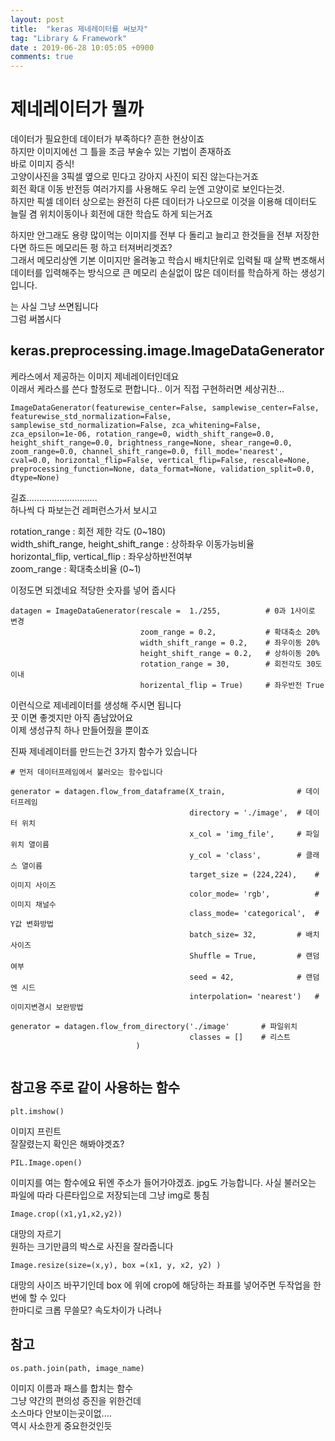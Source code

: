 ```yaml
---
layout: post
title:  "keras 제네레이터를 써보자"
tag: "Library & Framework"
date : 2019-06-28 10:05:05 +0900
comments: true
---
```



# 제네레이터가 뭘까

데이터가 필요한데 데이터가 부족하다? 흔한 현상이죠  
하지만 이미지에선 그 틀을 조금 부술수 있는 기법이 존재하죠  
바로 이미지 증식!  
고양이사진을 3픽셀 옆으로 민다고 강아지 사진이 되진 않는다는거죠  
회전 확대 이동 반전등 여러가지를 사용해도 우리 눈엔 고양이로 보인다는것.  
하지만 픽셀 데이터 상으로는 완전히 다른 데이터가 나오므로 이것을 이용해 데이터도 늘릴 겸 위치이동이나 회전에 대한 학습도 하게 되는거죠  

하지만 안그래도 용량 많이먹는 이미지를 전부 다 돌리고 늘리고 한것들을 전부 저장한다면 하드든 메모리든 펑 하고 터져버리겟죠?  
그래서 메모리상엔 기본 이미지만 올려놓고 학습시 배치단위로 입력될 때 살짝 변조해서 데이터를 입력해주는 방식으로 큰 메모리 손실없이 많은 데이터를 학습하게 하는 생성기입니다.

는 사실 그냥 쓰면됩니다  
그럼 써봅시다

## keras.preprocessing.image.ImageDataGenerator

케라스에서 제공하는 이미지 제네레이터인데요  
이래서 케라스를 쓴다 할정도로 편합니다.. 이거 직접 구현하러면 세상귀찬...  

```
ImageDataGenerator(featurewise_center=False, samplewise_center=False, featurewise_std_normalization=False, samplewise_std_normalization=False, zca_whitening=False, zca_epsilon=1e-06, rotation_range=0, width_shift_range=0.0, height_shift_range=0.0, brightness_range=None, shear_range=0.0, zoom_range=0.0, channel_shift_range=0.0, fill_mode='nearest', cval=0.0, horizontal_flip=False, vertical_flip=False, rescale=None, preprocessing_function=None, data_format=None, validation_split=0.0, dtype=None)
```

길죠............................  
하나씩 다 파보는건 레퍼런스가서 보시고

rotation_range : 회전 제한 각도  (0~180)  
width_shift_range, height_shift_range : 상하좌우 이동가능비율  
horizontal_flip, vertical_flip : 좌우상하반전여부  
zoom_range : 확대축소비율 (0~1)  

이정도면 되겠네요 적당한 숫자를 넣어 줍시다

```
datagen = ImageDataGenerator(rescale =  1./255,          # 0과 1사이로 변경
                             zoom_range = 0.2,           # 확대축소 20%
                             width_shift_range = 0.2,    # 좌우이동 20%
                             height_shift_range = 0.2,   # 상하이동 20%
                             rotation_range = 30,        # 회전각도 30도 이내
                             horizental_flip = True)     # 좌우반전 True
```

이런식으로 제네레이터를 생성해 주시면 됩니다  
끗 이면 좋겟지만 아직 좀남았어요  
이제 생성규칙 하나 만들어줬을 뿐이죠  

진짜 제네레이터를 만드는건 3가지 함수가 있습니다

```
# 먼저 데이터프레임에서 불러오는 함수입니다

generator = datagen.flow_from_dataframe(X_train,                # 데이터프레임
                                        directory = './image',  # 데이터 위치
                                        x_col = 'img_file',     # 파일위치 열이름
                                        y_col = 'class',        # 클래스 열이름
                                        target_size = (224,224),    # 이미지 사이즈
                                        color_mode= 'rgb',          # 이미지 채널수
                                        class_mode= 'categorical',  # Y값 변화방법
                                        batch_size= 32,         # 배치사이즈
                                        Shuffle = True,         # 랜덤 여부
                                        seed = 42,              # 랜덤엔 시드
                                        interpolation= 'nearest')   # 이미지변경시 보완방법

generator = datagen.flow_from_directory('./image'       # 파일위치
                                        classes = []    # 리스트
                            )


```





## 참고용 주로 같이 사용하는 함수
```
plt.imshow()
```
이미지 프린트  
잘잘렸는지 확인은 해봐야겟죠?  

```
PIL.Image.open()
```
이미지를 여는 함수에요 뒤엔 주소가 들어가야겠죠. jpg도 가능합니다. 사실 불러오는 파일에 따라 다른타입으로 저장되는데 그냥 img로 퉁침  

```
Image.crop((x1,y1,x2,y2))
```
대망의 자르기   
원하는 크기만큼의 박스로 사진을 잘라줍니다


```
Image.resize(size=(x,y), box =(x1, y, x2, y2) )
```
대망의 사이즈 바꾸기인데 box 에 위에 crop에 해당하는 좌표를 넣어주면 두작업을 한번에 할 수 있다  
한마디로 크롭 무쓸모? 속도차이가 나려나  


## 참고
```
os.path.join(path, image_name)
```
이미지 이름과 패스를 합치는 함수  
그냥 약간의 편의성 증진을 위한건데  
소스마다 안보이는곳이없....  
역시 사소한게 중요한것인듯  